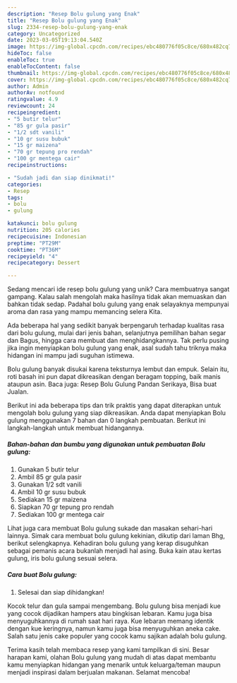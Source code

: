 ```yaml
---
description: "Resep Bolu gulung yang Enak"
title: "Resep Bolu gulung yang Enak"
slug: 2334-resep-bolu-gulung-yang-enak
category: Uncategorized
date: 2023-03-05T19:13:04.540Z
image: https://img-global.cpcdn.com/recipes/ebc480776f05c8ce/680x482cq70/bolu-gulung-foto-resep-utama.jpg
hideToc: false
enableToc: true
enableTocContent: false
thumbnail: https://img-global.cpcdn.com/recipes/ebc480776f05c8ce/680x482cq70/bolu-gulung-foto-resep-utama.jpg
cover: https://img-global.cpcdn.com/recipes/ebc480776f05c8ce/680x482cq70/bolu-gulung-foto-resep-utama.jpg
author: Admin
authorAv: notfound
ratingvalue: 4.9
reviewcount: 24
recipeingredient:
- "5 butir telur"
- "85 gr gula pasir"
- "1/2 sdt vanili"
- "10 gr susu bubuk"
- "15 gr maizena"
- "70 gr tepung pro rendah"
- "100 gr mentega cair"
recipeinstructions:

- "Sudah jadi dan siap dinikmati!"
categories:
- Resep
tags:
- bolu
- gulung

katakunci: bolu gulung 
nutrition: 205 calories
recipecuisine: Indonesian
preptime: "PT29M"
cooktime: "PT36M"
recipeyield: "4"
recipecategory: Dessert

---
```





Sedang mencari ide resep bolu gulung yang unik? Cara membuatnya sangat gampang. Kalau salah mengolah maka hasilnya tidak akan memuaskan dan bahkan tidak sedap. Padahal bolu gulung yang enak selayaknya mempunyai aroma dan rasa yang mampu memancing selera Kita.





Ada beberapa hal yang sedikit banyak berpengaruh terhadap kualitas rasa dari bolu gulung, mulai dari jenis bahan, selanjutnya pemilihan bahan segar dan Bagus, hingga cara membuat dan menghidangkannya. Tak perlu pusing jika ingin menyiapkan bolu gulung yang enak,      asal sudah tahu triknya maka hidangan ini mampu jadi suguhan istimewa.














Bolu gulung banyak disukai karena teksturnya lembut dan empuk. Selain itu, roti basah ini pun dapat dikreasikan dengan beragam topping, baik manis ataupun asin. Baca juga: Resep Bolu Gulung Pandan Serikaya, Bisa buat Jualan.






Berikut ini ada beberapa tips dan trik praktis yang dapat diterapkan untuk mengolah bolu gulung yang siap dikreasikan. Anda dapat menyiapkan Bolu gulung menggunakan 7 bahan dan 0 langkah pembuatan. Berikut ini langkah-langkah untuk membuat hidangannya.

<!--inarticleads1-->

##### Bahan-bahan dan bumbu yang digunakan untuk pembuatan Bolu gulung:

1. Gunakan 5 butir telur
1. Ambil 85 gr gula pasir
1. Gunakan 1/2 sdt vanili
1. Ambil 10 gr susu bubuk
1. Sediakan 15 gr maizena
1. Siapkan 70 gr tepung pro rendah
1. Sediakan 100 gr mentega cair


Lihat juga cara membuat Bolu gulung sukade dan masakan sehari-hari lainnya. Simak cara membuat bolu gulung kekinian, dikutip dari laman Bhg, berikut selengkapnya. Kehadiran bolu gulung yang kerap disuguhkan sebagai pemanis acara bukanlah menjadi hal asing. Buka kain atau kertas gulung, iris bolu gulung sesuai selera. 

<!--inarticleads2-->

##### Cara buat Bolu gulung:


1. Selesai dan siap dihidangkan!

Kocok telur dan gula sampai mengembang. Bolu gulung bisa menjadi kue yang cocok dijadikan hampers atau bingkisan lebaran. Kamu juga bisa menyuguhkannya di rumah saat hari raya. Kue lebaran memang identik dengan kue keringnya, namun kamu juga bisa menyuguhkan aneka cake. Salah satu jenis cake populer yang cocok kamu sajikan adalah bolu gulung. 

Terima kasih telah membaca resep yang kami tampilkan di sini. Besar harapan kami, olahan Bolu gulung yang mudah di atas dapat membantu kamu menyiapkan hidangan yang menarik untuk keluarga/teman maupun menjadi inspirasi dalam berjualan makanan. Selamat mencoba!
